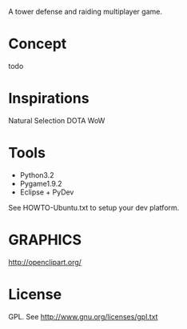 A tower defense and raiding multiplayer game.


Concept
=======

todo


Inspirations
===========

Natural Selection
DOTA
WoW


Tools
========

* Python3.2
* Pygame1.9.2
* Eclipse + PyDev

See HOWTO-Ubuntu.txt to setup your dev platform.

GRAPHICS
==========

http://openclipart.org/


License
==========
GPL. See http://www.gnu.org/licenses/gpl.txt

